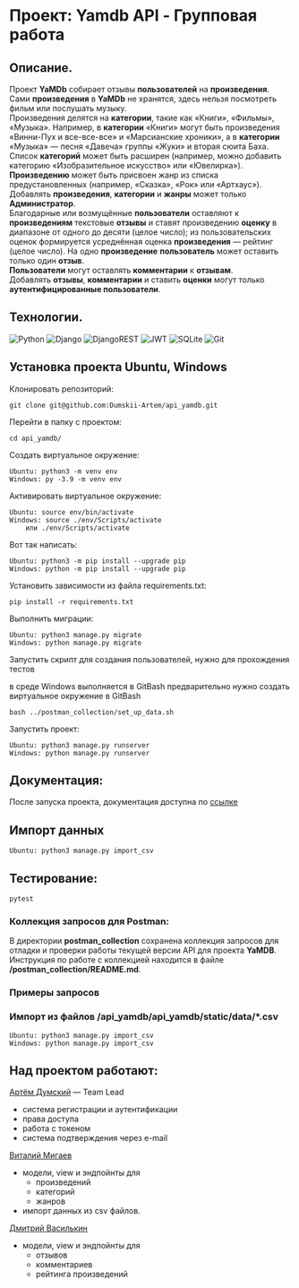 # Проект: Yamdb API - Групповая работа

## Описание.

Проект **YaMDb** собирает отзывы **пользователей** на **произведения**. Сами **произведения** в **YaMDb** не хранятся, здесь нельзя посмотреть фильм или послушать музыку.\
Произведения делятся на **категории**, такие как «Книги», «Фильмы», «Музыка». Например, в **категории** «Книги» могут быть произведения «Винни-Пух и все-все-все» и «Марсианские хроники», а в **категории** «Музыка» — песня «Давеча» группы «Жуки» и вторая сюита Баха. Список **категорий** может быть расширен (например, можно добавить категорию «Изобразительное искусство» или «Ювелирка»).\
**Произведению** может быть присвоен жанр из списка предустановленных (например, «Сказка», «Рок» или «Артхаус»).\
Добавлять **произведения**, **категории** и **жанры** может только **Администратор**.\
Благодарные или возмущённые **пользователи** оставляют к **произведениям** текстовые **отзывы** и ставят произведению **оценку** в диапазоне от одного до десяти (целое число); из пользовательских оценок формируется усреднённая оценка **произведения** — рейтинг (целое число). На одно **произведение** **пользователь** может оставить только один **отзыв**.\
**Пользователи** могут оставлять **комментарии** к **отзывам**.\
Добавлять **отзывы**, **комментарии** и ставить **оценки** могут только **аутентифицированные пользователи**.


## Технологии.

![Python](https://img.shields.io/badge/python-3670A0?style=for-the-badge&logo=python&logoColor=ffdd54)
![Django](https://img.shields.io/badge/django-%23092E20.svg?style=for-the-badge&logo=django&logoColor=white)
![DjangoREST](https://img.shields.io/badge/DJANGO-REST-ff1709?style=for-the-badge&logo=django&logoColor=white&color=ff1709&labelColor=gray)
![JWT](https://img.shields.io/badge/JWT-black?style=for-the-badge&logo=JSON%20web%20tokens)
![SQLite](https://img.shields.io/badge/sqlite-%2307405e.svg?style=for-the-badge&logo=sqlite&logoColor=white)
![Git](https://img.shields.io/badge/git-%23F05033.svg?style=for-the-badge&logo=git&logoColor=white)

## Установка проекта Ubuntu, Windows

Клонировать репозиторий:
```
git clone git@github.com:Dumskii-Artem/api_yamdb.git
```

Перейти в папку с проектом:
```
cd api_yamdb/
```
Cоздать виртуальное окружение:
```
Ubuntu: python3 -m venv env
Windows: py -3.9 -m venv env
```
Активировать виртуальное окружение:
```
Ubuntu: source env/bin/activate
Windows: source ./env/Scripts/activate
    или ./env/Scripts/activate
```
Вот так написать:
```
Ubuntu: python3 -m pip install --upgrade pip
Windows: python -m pip install --upgrade pip
```
Установить зависимости из файла requirements.txt:
```
pip install -r requirements.txt
```
Выполнить миграции:
```
Ubuntu: python3 manage.py migrate
Windows: python manage.py migrate
```
Запустить скрипт для создания пользователей,
нужно для прохождения тестов

в среде Windows выполняется в GitBash
предварительно нужно создать виртуальное окружение в GitBash
```
bash ../postman_collection/set_up_data.sh 
```
Запустить проект:
```
Ubuntu: python3 manage.py runserver
Windows: python manage.py runserver
```


## Документация:

После запуска проекта, документация доступна по [ссылке](http://127.0.0.1:8000/redoc/)

## Импорт данных
```
Ubuntu: python3 manage.py import_csv
```

## Тестирование: 

```
pytest
```

### Коллекция запросов для Postman:
В директории **postman_collection** сохранена коллекция 
запросов для отладки и проверки работы текущей версии API для проекта **YaMDB**.\
Инструкция по работе с коллекцией находится в файле **/postman_collection/README.md**.

### Примеры запросов

### Импорт из файлов /api_yamdb/api_yamdb/static/data/*.csv
```
Ubuntu: python3 manage.py import_csv
Windows: python manage.py import_csv
```

## Над проектом работают:

[Артём Думский](https://github.com/Dumskii-Artem) — Team Lead
* система регистрации и аутентификации
* права доступа
* работа с токеном
* система подтверждения через e-mail

[Виталий Мигаев](https://github.com/VitalyMigaev/)
* модели, view и эндпойнты для
    * произведений
    * категорий
    * жанров
* импорт данных из csv файлов.

[Дмитрий Василькин](https://github.com/Dmitriy-Vasilkin/)
* модели, view и эндпойнты для
    * отзывов
    * комментариев
    * рейтинга произведений



